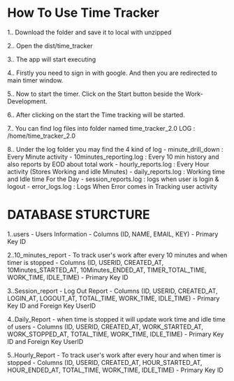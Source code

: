# How To Use Time Tracker

1.. Download the folder and save it to local with unzipped

2.. Open the dist/time_tracker

3.. The app will start executing

4.. Firstly you need to sign in with google. And then you are redirected to main timer window.

5.. Now to start the timer. Click on the Start button beside the Work-Development.

6.. After clicking on the start the Time tracking will be started.

7.. You can find log files into folder named time_tracker_2.0 
	LOG : /home/time_tracker_2.0
	
8.. Under the log folder you may find the 4 kind of log 
	- minute_drill_down : Every Minute activity
	- 10minutes_reporting.log : Every 10 min history and also reports by EOD about total work 
	- hourly_reports.log : Every Hour activity (Stores Working and idle Minutes)
	- daily_reports.log : Working time and Idle time For the Day
	- session_reports.log : logs when user is login & logout
	- error_logs.log : Logs When Error comes in Tracking user activity


# DATABASE STURCTURE

1..users
	- Users Information
	- Columns (ID, NAME, EMAIL, KEY)
	- Primary Key ID

2..10_minutes_report
	- To track user's work after every 10 minutes and when timer is stopped
	- Columns (ID, USERID, CREATED_AT, 10Minutes_STARTED_AT, 10Minutes_ENDED_AT, TIMER_TOTAL_TIME, WORK_TIME, IDLE_TIME)
	- Primary Key ID

3..Session_report
	- Log Out Report
	- Columns (ID, USERID, CREATED_AT, LOGIN_AT, LOGOUT_AT, TOTAL_TIME, WORK_TIME, IDLE_TIME)
	- Primary Key ID and Foreign Key UserID

4..Daily_Report
	- when time is stopped it will update work time and idle time of users
	- Columns (ID, USERID, CREATED_AT, WORK_STARTED_AT, WORK_STOPPED_AT, TOTAL_TIME, WORK_TIME, IDLE_TIME)
	- Primary Key ID and Foreign Key UserID

5..Hourly_Report 
	- To track user's work after every hour and when timer is stopped
	- Columns (ID, USERID, CREATED_AT, HOUR_STARTED_AT, HOUR_ENDED_AT, TOTAL_TIME, WORK_TIME, IDLE_TIME)
	- Primary Key ID
